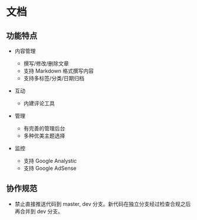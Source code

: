 # 文档

## 功能特点

- 内容管理
  - 撰写/修改/删除文章
  - 支持 Markdown 格式撰写内容
  - 支持多标签/分类/日期归档

- 互动
  - 内建评论工具

- 管理
  - 有完善的管理后台
  - 多种优美主题选择

- 监控
  - 支持 Google Analystic
  - 支持 Google AdSense

## 协作规范

- 禁止直接推送代码到 master, dev 分支。新代码在独立分支经过检查合规之后再合并到 dev 分支。
